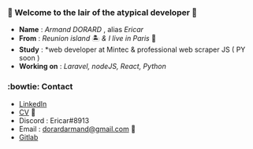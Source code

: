### 🌴 Welcome to the lair of the atypical developer 🌴

 -    **Name**    : *Armand DORARD* , alias *Ericar*
 -    **From**    : *Reunion island* 🏝 *& I live in Paris* 🗼
 -    **Study**   : *web developer at Mintec & professional web scraper JS ( PY soon )
 - **Working on** : *Laravel, nodeJS, React, Python*

### :bowtie: Contact 
  
  - [LinkedIn](https://www.linkedin.com/in/armand-dorard-a86a9817a/) 
  - [CV]() 📜
  - Discord : Ericar#8913
  - Email   : dorardarmand@gmail.com 📧
  - [Gitlab](https://gitlab.com/Ericar974)
 

<!--
**Ericar974/Ericar974** is a ✨ _special_ ✨ repository because its `README.md` (this file) appears on your GitHub profile.

Here are some ideas to get you started:

- 🔭 I’m currently working on ...
- 🌱 I’m currently learning ...
- 👯 I’m looking to collaborate on ...
- 🤔 I’m looking for help with ...
- 💬 Ask me about ...
- 📫 How to reach me: ...
- 😄 Pronouns: ...
- ⚡ Fun fact: ...
-->
